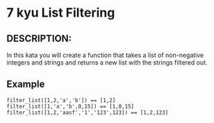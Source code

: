 # 7 kyu List Filtering

## DESCRIPTION:
In this kata you will create a function that takes a list of non-negative integers and strings and returns a new list with the strings filtered out.

## Example
```
filter_list([1,2,'a','b']) == [1,2]
filter_list([1,'a','b',0,15]) == [1,0,15]
filter_list([1,2,'aasf','1','123',123]) == [1,2,123]
```
